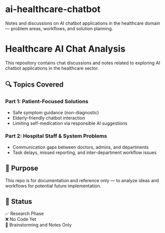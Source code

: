 # ai-healthcare-chatbot
Notes and discussions on AI chatbot applications in the healthcare domain — problem areas, workflows, and solution planning.

# Healthcare AI Chat Analysis

This repository contains chat discussions and notes related to exploring AI chatbot applications in the healthcare sector.

## 🔍 Topics Covered

### Part 1: Patient-Focused Solutions
- Safe symptom guidance (non-diagnostic)
- Elderly-friendly chatbot interaction
- Limiting self-medication via responsible AI suggestions

### Part 2: Hospital Staff & System Problems
- Communication gaps between doctors, admins, and departments
- Task delays, missed reporting, and inter-department workflow issues

## 📁 Purpose
This repo is for documentation and reference only — to analyze ideas and workflows for potential future implementation.

## 📌 Status
✅ Research Phase  
❌ No Code Yet  
🧠 Brainstorming and Notes Only




